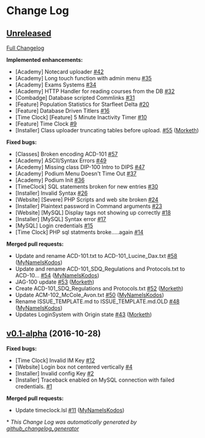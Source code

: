 # Change Log

## [Unreleased](https://github.com/CollectiveIndustries/StarfleetDelta/tree/HEAD)

[Full Changelog](https://github.com/CollectiveIndustries/StarfleetDelta/compare/v0.1-alpha...HEAD)

**Implemented enhancements:**

- \[Academy\] Notecard uploader [\#42](https://github.com/CollectiveIndustries/StarfleetDelta/issues/42)
- \[Academy\] Long touch function with admin menu [\#35](https://github.com/CollectiveIndustries/StarfleetDelta/issues/35)
- \[Academy\] Exams Systems [\#34](https://github.com/CollectiveIndustries/StarfleetDelta/issues/34)
- \[Academy\] HTTP Handler for reading courses from the DB [\#32](https://github.com/CollectiveIndustries/StarfleetDelta/issues/32)
- \[Combadge\] Database scripted Commlinks [\#31](https://github.com/CollectiveIndustries/StarfleetDelta/issues/31)
- \[Feature\] Population Statistics for Starfleet Delta [\#20](https://github.com/CollectiveIndustries/StarfleetDelta/issues/20)
- \[Feature\] Database Driven Titlers [\#16](https://github.com/CollectiveIndustries/StarfleetDelta/issues/16)
- \[Time Clock\] \[Feature\] 5 Minute Inactivity Timer [\#10](https://github.com/CollectiveIndustries/StarfleetDelta/issues/10)
- \[Feature\] Time Clock [\#9](https://github.com/CollectiveIndustries/StarfleetDelta/issues/9)
- \[Installer\] Class uploader truncating tables before upload. [\#55](https://github.com/CollectiveIndustries/StarfleetDelta/pull/55) ([Morketh](https://github.com/Morketh))

**Fixed bugs:**

- \[Classes\] Broken encoding ACD-101 [\#57](https://github.com/CollectiveIndustries/StarfleetDelta/issues/57)
- \[Academy\] ASCII/Syntax Errors [\#49](https://github.com/CollectiveIndustries/StarfleetDelta/issues/49)
- \[Acedemy\] Missing class DIP-100 Intro to DIPS [\#47](https://github.com/CollectiveIndustries/StarfleetDelta/issues/47)
- \[Academy\] Podium Menu Doesn't Time Out [\#37](https://github.com/CollectiveIndustries/StarfleetDelta/issues/37)
- \[Academy\] Podium Init [\#36](https://github.com/CollectiveIndustries/StarfleetDelta/issues/36)
- \[TimeClock\] SQL statements broken for new entries [\#30](https://github.com/CollectiveIndustries/StarfleetDelta/issues/30)
- \[Installer\] Invalid Syntax [\#26](https://github.com/CollectiveIndustries/StarfleetDelta/issues/26)
- \[Website\] \[Severe\] PHP Scripts and web site broken [\#24](https://github.com/CollectiveIndustries/StarfleetDelta/issues/24)
- \[Installer\] Plaintext password in Command arguments [\#23](https://github.com/CollectiveIndustries/StarfleetDelta/issues/23)
- \[Website\] \[MySQL\] Display tags not showing up correctly [\#18](https://github.com/CollectiveIndustries/StarfleetDelta/issues/18)
- \[Installer\] \[MySQL\] Syntax error [\#17](https://github.com/CollectiveIndustries/StarfleetDelta/issues/17)
- \[MySQL\] Login credentials [\#15](https://github.com/CollectiveIndustries/StarfleetDelta/issues/15)
- \[Time Clock\] PHP sql statments broke.....again [\#14](https://github.com/CollectiveIndustries/StarfleetDelta/issues/14)

**Merged pull requests:**

- Update and rename ACD-101.txt to ACD-101\_Lucine\_Dax.txt [\#58](https://github.com/CollectiveIndustries/StarfleetDelta/pull/58) ([MyNameIsKodos](https://github.com/MyNameIsKodos))
- Update and rename ACD-101\_SDQ\_Regulations and Protocols.txt to ACD-10… [\#54](https://github.com/CollectiveIndustries/StarfleetDelta/pull/54) ([MyNameIsKodos](https://github.com/MyNameIsKodos))
- JAG-100 update [\#53](https://github.com/CollectiveIndustries/StarfleetDelta/pull/53) ([Morketh](https://github.com/Morketh))
- Create ACD-101\_SDQ\_Regulations and Protocols.txt [\#52](https://github.com/CollectiveIndustries/StarfleetDelta/pull/52) ([Morketh](https://github.com/Morketh))
- Update ACM-102\_McCole\_Avon.txt [\#50](https://github.com/CollectiveIndustries/StarfleetDelta/pull/50) ([MyNameIsKodos](https://github.com/MyNameIsKodos))
- Rename ISSUE\_TEMPLATE.md to ISSUE\_TEMPLATE.md.OLD [\#48](https://github.com/CollectiveIndustries/StarfleetDelta/pull/48) ([MyNameIsKodos](https://github.com/MyNameIsKodos))
- Updates LoginSystem with Origin state [\#43](https://github.com/CollectiveIndustries/StarfleetDelta/pull/43) ([Morketh](https://github.com/Morketh))

## [v0.1-alpha](https://github.com/CollectiveIndustries/StarfleetDelta/tree/v0.1-alpha) (2016-10-28)
**Fixed bugs:**

- \[Time Clock\] Invalid IM Key [\#12](https://github.com/CollectiveIndustries/StarfleetDelta/issues/12)
- \[Website\] Login box not centered vertically [\#4](https://github.com/CollectiveIndustries/StarfleetDelta/issues/4)
- \[Installer\] Invalid config Key [\#2](https://github.com/CollectiveIndustries/StarfleetDelta/issues/2)
- \[Installer\] Traceback enabled on MySQL connection with failed credentials. [\#1](https://github.com/CollectiveIndustries/StarfleetDelta/issues/1)

**Merged pull requests:**

- Update timeclock.lsl [\#11](https://github.com/CollectiveIndustries/StarfleetDelta/pull/11) ([MyNameIsKodos](https://github.com/MyNameIsKodos))



\* *This Change Log was automatically generated by [github_changelog_generator](https://github.com/skywinder/Github-Changelog-Generator)*